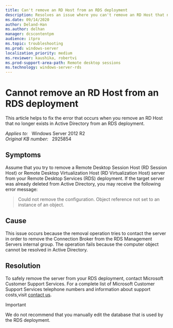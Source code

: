 ```yaml
---
title: Can't remove an RD Host from an RDS deployment
description: Resolves an issue where you can't remove an RD Host that no longer exists in Active Directory from an RDS deployment.
ms.date: 09/14/2020
author: Deland-Han
ms.author: delhan 
manager: dcscontentpm
audience: itpro
ms.topic: troubleshooting
ms.prod: windows-server
localization_priority: medium
ms.reviewer: kaushika, robertvi
ms.prod-support-area-path: Remote desktop sessions
ms.technology: windows-server-rds
---
```

# Cannot remove an RD Host from an RDS deployment

This article helps to fix the error that occurs when you remove an RD Host that no longer exists in Active Directory from an RDS deployment.

_Applies to:_ &nbsp; Windows Server 2012 R2  
_Original KB number:_ &nbsp; 2925854

## Symptoms

Assume that you try to remove a Remote Desktop Session Host (RD Session Host) or Remote Desktop Virtualization Host (RD Virtualization Host) server from your Remote Desktop Services (RDS) deployment. If the target server was already deleted from Active Directory, you may receive the following error message:

> Could not remove the configuration. Object reference not set to an instance of an object.

## Cause

This issue occurs because the removal operation tries to contact the server in order to remove the Connection Broker from the RDS Management Servers internal group. The operation fails because the computer object cannot be resolved in Active Directory.

## Resolution

To safely remove the server from your RDS deployment, contact Microsoft Customer Support Services. For a complete list of Microsoft Customer Support Services telephone numbers and information about support costs,visit [contact us](https://support.microsoft.com/home/expcontact/).

> [!IMPORTANT]
> We do not recommend that you manually edit the database that is used by the RDS deployment.
